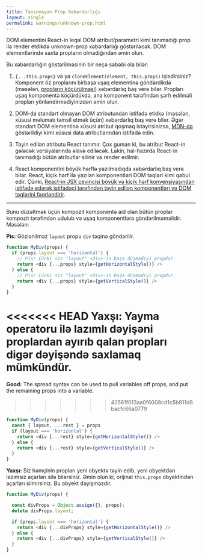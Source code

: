 ```yaml
---
title: Tanınmayan Prop Xəbərdarlığı
layout: single
permalink: warnings/unknown-prop.html
---
```

DOM elementini React-in leqal DOM atribut/parametri kimi tanımadığı prop ilə render etdikdə unknown-prop xəbərdarlığı göstəriləcək. DOM elementlərində saxta propların olmadığından əmin olun.

Bu xəbərdarlığın göstərilməsinin bir neçə səbəbi ola bilər:

1. `{...this.props}` və ya `cloneElement(element, this.props)` işlədirsiniz? Komponent öz proplarını birbaşa uşaq elementinə göndərdikdə (məsələn, [propların köçürülməsi](/docs/transferring-props.html)) xəbərdarlıq baş verə bilər. Propları uşaq komponentə köçürdükdə, ana komponent tərəfindən şərh edilməli propları yönləndirmədiyinizdən əmin olun.

2. DOM-da standart olmayan DOM atributundan istifadə etidkə (məsələn, xüsusi məlumatı təmsil etmək üçün) xəbərdarlıq baş verə bilər. Əgər standart DOM elementinə xüsusi atribut qoşmaq istəyirsinizsə, [MDN-də](https://developer.mozilla.org/en-US/docs/Web/Guide/HTML/Using_data_attributes) göstərildiyi kimi xüsusi data atributlarından istifadə edin.

3. Təyin edilən atributu React tanımır. Çox guman ki, bu atribut React-in gələcək versiyalarında əlavə ediləcək. Lakin, hal-hazırda React-in tanımadığı bütün atributlar silinir və render edilmir.

4. React komponentini böyük hərflə yazılmadıqda xəbərdarlıq baş verə bilər. React, kiçik hərf ilə yazılan komponentləri DOM təqləri kimi qəbul edir. Çünki, [React-in JSX çeviricisi böyük və kiçik hərf konvensiyasından istifadə edərək istifadəçi tərəfindən təyin edilən komponentləri və DOM təqlərini fəqrləndirir](/docs/jsx-in-depth.html#user-defined-components-must-be-capitalized).

---

Bunu düzəltmək üçün kompozit komponentə aid olan bütün proplar kompozit tərəfindən udulub və uşaq komponentlərə göndərilməməlidir. Məsələn:

**Pis:** Gözlənilməz `layout` propu `div` təqinə göndərilir.

```js
function MyDiv(props) {
  if (props.layout === 'horizontal') {
    // Pis! Çünki siz "layout" <div>-in başa düşmədiyi propdur.
    return <div {...props} style={getHorizontalStyle()} />
  } else {
    // Pis! Çünki siz "layout" <div>-in başa düşmədiyi propdur.
    return <div {...props} style={getVerticalStyle()} />
  }
}
```

<<<<<<< HEAD
**Yaxşı:** Yayma operatoru ilə lazımlı dəyişəni proplardan ayırıb qalan propları digər dəyişəndə saxlamaq mümkündür.
=======
**Good:** The spread syntax can be used to pull variables off props, and put the remaining props into a variable.
>>>>>>> 42561f013aa0f6008cd1c5b811d8bacfc66a0779

```js
function MyDiv(props) {
  const { layout, ...rest } = props
  if (layout === 'horizontal') {
    return <div {...rest} style={getHorizontalStyle()} />
  } else {
    return <div {...rest} style={getVerticalStyle()} />
  }
}
```

**Yaxşı:** Siz həmçinin propları yeni obyektə təyin edib, yeni obyektdən lazımsız açarları silə bilərsiniz. Əmin olun ki, orijinal `this.props` obyektindən açarları silmirsiniz. Bu obyekt dəyişməzdir.

```js
function MyDiv(props) {

  const divProps = Object.assign({}, props);
  delete divProps.layout;

  if (props.layout === 'horizontal') {
    return <div {...divProps} style={getHorizontalStyle()} />
  } else {
    return <div {...divProps} style={getVerticalStyle()} />
  }
}
```
